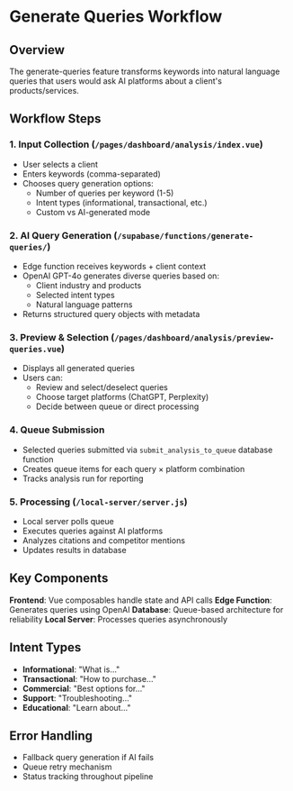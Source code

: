 # Generate Queries Workflow

## Overview
The generate-queries feature transforms keywords into natural language queries that users would ask AI platforms about a client's products/services.

## Workflow Steps

### 1. Input Collection (`/pages/dashboard/analysis/index.vue`)
- User selects a client
- Enters keywords (comma-separated)
- Chooses query generation options:
  - Number of queries per keyword (1-5)
  - Intent types (informational, transactional, etc.)
  - Custom vs AI-generated mode

### 2. AI Query Generation (`/supabase/functions/generate-queries/`)
- Edge function receives keywords + client context
- OpenAI GPT-4o generates diverse queries based on:
  - Client industry and products
  - Selected intent types
  - Natural language patterns
- Returns structured query objects with metadata

### 3. Preview & Selection (`/pages/dashboard/analysis/preview-queries.vue`)
- Displays all generated queries
- Users can:
  - Review and select/deselect queries
  - Choose target platforms (ChatGPT, Perplexity)
  - Decide between queue or direct processing

### 4. Queue Submission
- Selected queries submitted via `submit_analysis_to_queue` database function
- Creates queue items for each query × platform combination
- Tracks analysis run for reporting

### 5. Processing (`/local-server/server.js`)
- Local server polls queue
- Executes queries against AI platforms
- Analyzes citations and competitor mentions
- Updates results in database

## Key Components

**Frontend**: Vue composables handle state and API calls
**Edge Function**: Generates queries using OpenAI
**Database**: Queue-based architecture for reliability
**Local Server**: Processes queries asynchronously

## Intent Types
- **Informational**: "What is..."
- **Transactional**: "How to purchase..."
- **Commercial**: "Best options for..."
- **Support**: "Troubleshooting..."
- **Educational**: "Learn about..."

## Error Handling
- Fallback query generation if AI fails
- Queue retry mechanism
- Status tracking throughout pipeline